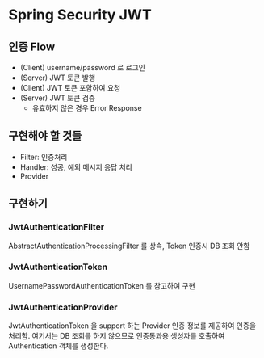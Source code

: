Spring Security JWT
=============================

## 인증 Flow
- (Client) username/password 로  로그인
- (Server) JWT 토큰 발행
- (Client) JWT 토큰 포함하여 요청
- (Server) JWT 토큰 검증
    - 유효하지 않은 경우 Error Response

## 구현해야 할 것들
- Filter: 인증처리
- Handler: 성공, 예외 메시지 응답 처리
- Provider

## 구현하기
### JwtAuthenticationFilter
AbstractAuthenticationProcessingFilter 를 상속, Token 인증시 DB 조회 안함

### JwtAuthenticationToken
UsernamePasswordAuthenticationToken 를 참고하여 구현

### JwtAuthenticationProvider
JwtAuthenticationToken 을 support 하는 Provider 
인증 정보를 제공하여 인증을 처리함. 여기서는 DB 조회를 하지 않으므로 인증통과용 생성자를 호출하여 Authentication 객체를 생성한다.

